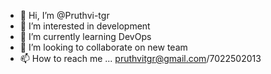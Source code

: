 - 👋 Hi, I’m @Pruthvi-tgr
- 👀 I’m interested in development
- 🌱 I’m currently learning DevOps
- 💞️ I’m looking to collaborate on new team
- 📫 How to reach me ... pruthvitgr@gmail.com/7022502013

<!---
Pruthvi-tgr/Pruthvi-tgr is a ✨ special ✨ repository because its `README.md` (this file) appears on your GitHub profile.
You can click the Preview link to take a look at your changes.
--->
